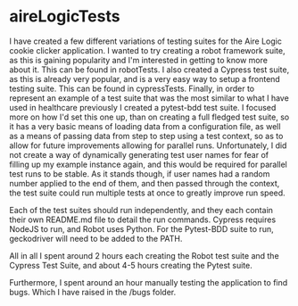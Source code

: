 # aireLogicTests

I have created a few different variations of testing suites for the Aire Logic cookie clicker application.
I wanted to try creating a robot framework suite, as this is gaining popularity and I'm interested in getting to know more about it. This can be found in robotTests.
I also created a Cypress test suite, as this is already very popular, and is a very easy way to setup a frontend testing suite. This can be found in cypressTests.
Finally, in order to represent an example of a test suite that was the most similar to what I have used in healthcare previously I created a pytest-bdd test suite. I focused more on how I'd set this one up, than on creating a full fledged test suite, so it has a very basic means of loading data from a configuration file, as well as a means of passing data from step to step using a test context, so as to allow for future improvements allowing for parallel runs. Unfortunately, I did not create a way of dynamically generating test user names for fear of filling up my example instance again, and this would be required for parallel test runs to be stable. As it stands though, if user names had a random number applied to the end of them, and then passed through the context, the test suite could run multiple tests at once to greatly improve run speed.

Each of the test suites should run independently, and they each contain their own README.md file to detail the run commands. Cypress requires NodeJS to run, and Robot uses Python. For the Pytest-BDD suite to run, geckodriver will need to be added to the PATH.

All in all I spent around 2 hours each creating the Robot test suite and the Cypress Test Suite, and about 4-5 hours creating the Pytest suite.

Furthermore, I spent around an hour manually testing the application to find bugs. Which I have raised in the /bugs folder.